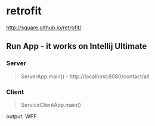 # retrofit

http://square.github.io/retrofit/

## Run App - it works on Intellij Ultimate

### Server

> ServerApp.main() - http://localhost:8080/contact/all

### Client

> ServiceClientApp.main()

output:
WPF
